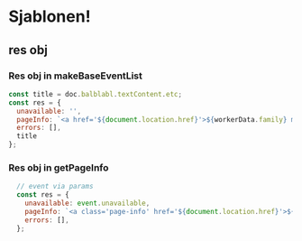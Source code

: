# Sjablonen!

## res obj

### Res obj in makeBaseEventList
```js
const title = doc.balblabl.textContent.etc;
const res = {
  unavailable: '',
  pageInfo: `<a href='${document.location.href}'>${workerData.family} main - ${title}</a>`,
  errors: [],
  title
};
```

### Res obj in getPageInfo
```js
  // event via params
  const res = {
    unavailable: event.unavailable,
    pageInfo: `<a class='page-info' href='${document.location.href}'>${event.title}</a>`,
    errors: [],
  };
```